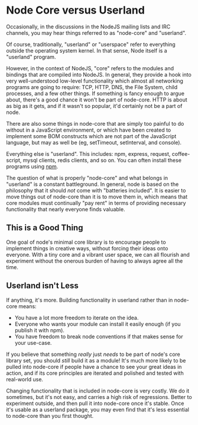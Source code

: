 # Node Core versus Userland
Occasionally, in the discussions in the NodeJS mailing lists and IRC channels, you may hear things referred to as "node-core" and "userland".

Of course, traditionally, "userland" or "userspace" refer to everything outside the operating system kernel.  In that sense, Node itself is a "userland" program.

However, in the context of NodeJS, "core" refers to the modules and bindings that are compiled into NodeJS.  In general, they provide a hook into very well-understood low-level functionality which almost all networking programs are going to require: TCP, HTTP, DNS, the File System, child processes, and a few other things.  If something is fancy enough to argue about, there's a good chance it won't be part of node-core.  HTTP is about as big as it gets, and if it wasn't so popular, it'd certainly not be a part of node.

There are also some things in node-core that are simply too painful to do without in a JavaScript environment, or which have been created to implement some BOM constructs which are not part of the JavaScript language, but may as well be (eg, setTimeout, setInterval, and console).

Everything else is "userland".  This includes: npm, express, request, coffee-script, mysql clients, redis clients, and so on.  You can often install these programs using [npm](http://npmjs.org/).

The question of what is properly "node-core" and what belongs in "userland" is a constant battleground.  In general, node is based on the philosophy that it should *not* come with "batteries included".  It is easier to move things out of node-core than it is to move them in, which means that core modules must continually "pay rent" in terms of providing necessary functionality that nearly everyone finds valuable.

## This is a Good Thing

One goal of node's minimal core library is to encourage people to implement things in creative ways, without forcing their ideas onto everyone.  With a tiny core and a vibrant user space, we can all flourish and experiment without the onerous burden of having to always agree all the time.

## Userland isn't Less

If anything, it's more.  Building functionality in userland rather than in node-core means:

* You have a lot more freedom to iterate on the idea.
* Everyone who wants your module can install it easily enough (if you publish it with npm).
* You have freedom to break node conventions if that makes sense for your use-case.

If you believe that something *really* just *needs* to be part of node's core library set, you should *still* build it as a module!  It's much more likely to be pulled into node-core if people have a chance to see your great ideas in action, and if its core principles are iterated and polished and tested with real-world use.

Changing functionality that is included in node-core is very costly.  We do it sometimes, but it's not easy, and carries a high risk of regressions.  Better to experiment outside, and then pull it into node-core once it's stable.  Once it's usable as a userland package, you may even find that it's less essential to node-core than you first thought.
